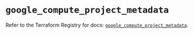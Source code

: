 # `google_compute_project_metadata`

Refer to the Terraform Registry for docs: [`google_compute_project_metadata`](https://registry.terraform.io/providers/hashicorp/google/5.29.0/docs/resources/compute_project_metadata).

